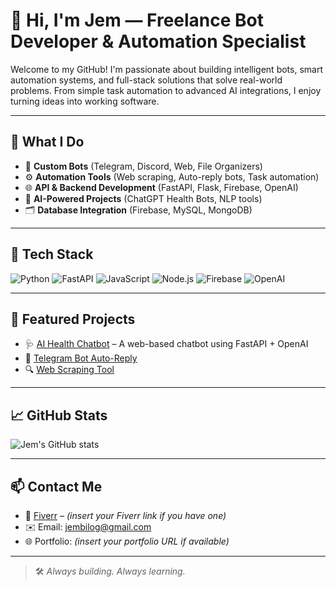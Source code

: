 # 👋 Hi, I'm Jem — Freelance Bot Developer & Automation Specialist

Welcome to my GitHub! I'm passionate about building intelligent bots, smart automation systems, and full-stack solutions that solve real-world problems. From simple task automation to advanced AI integrations, I enjoy turning ideas into working software.

---

## 💼 What I Do
- 🤖 **Custom Bots** (Telegram, Discord, Web, File Organizers)
- ⚙️ **Automation Tools** (Web scraping, Auto-reply bots, Task automation)
- 🌐 **API & Backend Development** (FastAPI, Flask, Firebase, OpenAI)
- 🧠 **AI-Powered Projects** (ChatGPT Health Bots, NLP tools)
- 🗂️ **Database Integration** (Firebase, MySQL, MongoDB)

---

## 🧰 Tech Stack
![Python](https://img.shields.io/badge/-Python-333?logo=python)
![FastAPI](https://img.shields.io/badge/-FastAPI-333?logo=fastapi)
![JavaScript](https://img.shields.io/badge/-JavaScript-333?logo=javascript)
![Node.js](https://img.shields.io/badge/-Node.js-333?logo=nodedotjs)
![Firebase](https://img.shields.io/badge/-Firebase-333?logo=firebase)
![OpenAI](https://img.shields.io/badge/-OpenAI-333?logo=openai)

---

## 📌 Featured Projects
- 🩺 [AI Health Chatbot](https://github.com/jembilog/health-chatbot) – A web-based chatbot using FastAPI + OpenAI
- 💬 [Telegram Bot Auto-Reply](https://github.com/jembilog/telegram-autobot)
- 🔍 [Web Scraping Tool](https://github.com/jembilog/scraper-bot)

---

## 📈 GitHub Stats
![Jem's GitHub stats](https://github-readme-stats.vercel.app/api?username=jembilog&show_icons=true&theme=tokyonight)

---

## 📫 Contact Me
- 💼 [Fiverr](https://www.fiverr.com/) – *(insert your Fiverr link if you have one)*
- ✉️ Email: jembilog@gmail.com
- 🌐 Portfolio: *(insert your portfolio URL if available)*

---

> 🛠️ *Always building. Always learning.*
